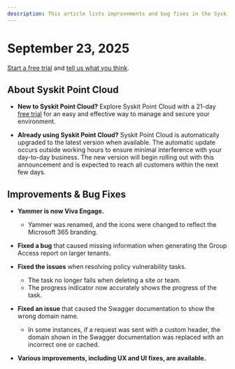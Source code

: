 ```yaml
---
description: This article lists improvements and bug fixes in the Syskit Point Cloud version 2025.4.110.1
---
```


# September 23, 2025

[Start a free trial](https://www.syskit.com/products/point/free-trial/) and [tell us what you think](https://www.syskit.com/company/contact-us/).

## About Syskit Point Cloud

* **New to Syskit Point Cloud?** Explore Syskit Point Cloud with a 21-day [free trial](https://www.syskit.com/products/point/free-trial/) for an easy and effective way to manage and secure your environment.

* **Already using Syskit Point Cloud?** Syskit Point Cloud is automatically upgraded to the latest version when available. The automatic update occurs outside working hours to ensure minimal interference with your day-to-day business. The new version will begin rolling out with this announcement and is expected to reach all customers within the next few days.

## Improvements & Bug Fixes 

* **Yammer is now Viva Engage.**
  * Yammer was renamed, and the icons were changed to reflect the Microsoft 365 branding.

* **Fixed a bug** that caused missing information when generating the Group Access report on larger tenants.

* **Fixed the issues** when resolving policy vulnerability tasks. 
  * The task no longer fails when deleting a site or team.
  * The progress indicator now accurately shows the progress of the task. 

* **Fixed an issue** that caused the Swagger documentation to show the wrong domain name. 
  * In some instances, if a request was sent with a custom header, the domain shown in the Swagger documentation was replaced with an incorrect one or cached.

* **Various improvements, including UX and UI fixes, are available.**